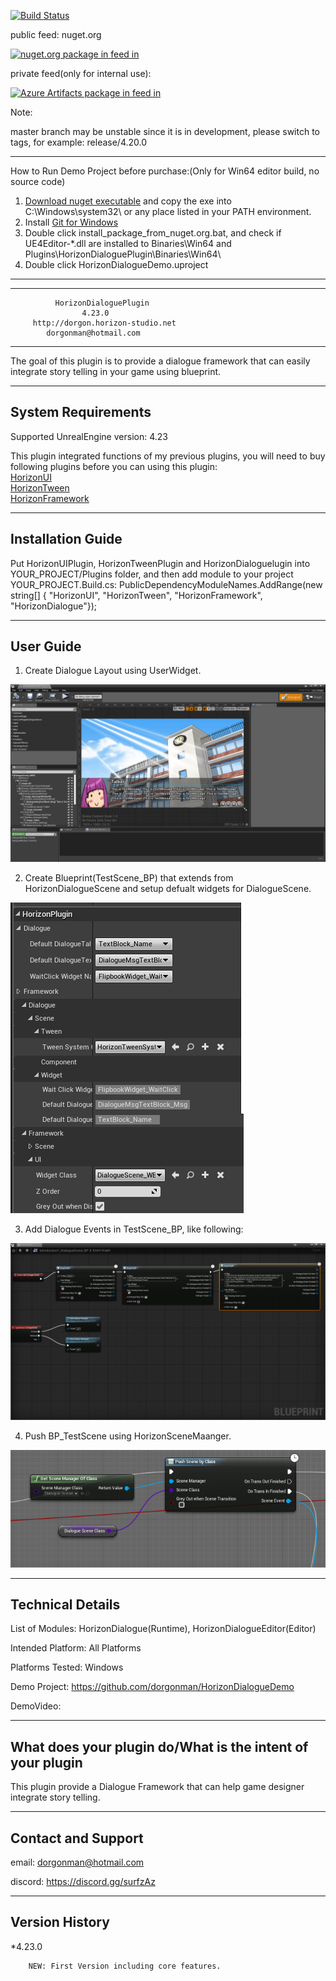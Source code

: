 [![Build Status](https://hsgame.visualstudio.com/UE4HorizonPlugin/_apis/build/status/HorizonDialogue/HorizonDialogueDemo-Shipping-CI?branchName=master)](https://hsgame.visualstudio.com/UE4HorizonPlugin/_build/latest?definitionId=32&branchName=master)

public feed: nuget.org  

[![nuget.org package in feed in ](https://img.shields.io/nuget/v/HorizonDialogueDemo.svg)](https://www.nuget.org/packages/HorizonDialogueDemo/)

private feed(only for internal use): 

[![Azure Artifacts package in  feed in ](https://hsgame.feeds.visualstudio.com/_apis/public/Packaging/Feeds/d5ed5eb7-dd62-4af0-a6a4-8862be2b9f7f/Packages/9d48ed70-fa14-46f9-b53b-118ce741dbdc/Badge)](https://hsgame.visualstudio.com/_Packaging?feed=d5ed5eb7-dd62-4af0-a6a4-8862be2b9f7f&package=9d48ed70-fa14-46f9-b53b-118ce741dbdc&preferRelease=true&_a=package)


Note: 

master branch may be unstable since it is in development, please switch to tags, for example: release/4.20.0



----------------------------------------------  
How to Run Demo Project before purchase:(Only for Win64 editor build, no source code)
1. [Download nuget executable](https://www.nuget.org/downloads) and copy the exe into C:\Windows\system32\ or any place listed in your PATH environment.  
2. Install [Git for Windows](https://gitforwindows.org/)
3. Double click install_package_from_nuget.org.bat, and check if UE4Editor-*.dll are installed to Binaries\Win64 and Plugins\HorizonDialoguePlugin\Binaries\Win64\
4. Double click HorizonDialogueDemo.uproject  
----------------------------------------------


----------------------------------------------
              HorizonDialoguePlugin
                    4.23.0
         http://dorgon.horizon-studio.net
          	dorgonman@hotmail.com
----------------------------------------------


 The goal of this plugin is to provide a dialogue framework that can easily integrate story telling in your game using blueprint.

-----------------------  
System Requirements
-----------------------  
Supported UnrealEngine version: 4.23

This plugin integrated functions of my previous plugins, you will need to buy following plugins before you can using this plugin:  
  [HorizonUI](https://www.unrealengine.com/marketplace/en-US/slug/horizon-ui-plugin)  
  [HorizonTween](https://www.unrealengine.com/marketplace/en-US/slug/horizontween-plugin)  
  [HorizonFramework](https://www.unrealengine.com/marketplace/en-US/slug/horizonframework-plugin)  



-----------------------
Installation Guide
-----------------------  

Put HorizonUIPlugin, HorizonTweenPlugin and HorizonDialoguelugin into YOUR_PROJECT/Plugins folder, 
and then add module to your project 
YOUR_PROJECT.Build.cs:
PublicDependencyModuleNames.AddRange(new string[] { "HorizonUI", "HorizonTween", "HorizonFramework", "HorizonDialogue"});

-----------------------
User Guide
-----------------------  

1. Create Dialogue Layout using UserWidget.  
  
![Design your user widget](./ScreenShot/HorizonDialogue_screenshot_8.png)  
  
2. Create Blueprint(TestScene_BP) that extends from HorizonDialogueScene and setup defualt widgets for DialogueScene.  

![Setup widget](./ScreenShot/HorizonDialogue_setup_widget.png)
  
3. Add Dialogue Events in TestScene_BP, like following:

![Add Dialogue Events](./ScreenShot/HorizonDialogue_screenshot_1.png)  
  
4. Push BP_TestScene using HorizonSceneMaanger. 

![Start DialogueScene](./ScreenShot/HorizonDialogue_start_dialogue.png)  
  

-----------------------
Technical Details
-----------------------  

List of Modules: HorizonDialogue(Runtime), HorizonDialogueEditor(Editor)

Intended Platform: All Platforms  

Platforms Tested: Windows

Demo Project: https://github.com/dorgonman/HorizonDialogueDemo

DemoVideo: 

-----------------------
What does your plugin do/What is the intent of your plugin
-----------------------  

This plugin provide a Dialogue Framework that can help game designer integrate story telling.


-----------------------
Contact and Support
-----------------------  

email: dorgonman@hotmail.com

discord: https://discord.gg/surfzAz  

-----------------------
 Version History
-----------------------  

*4.23.0  

        NEW: First Version including core features.  